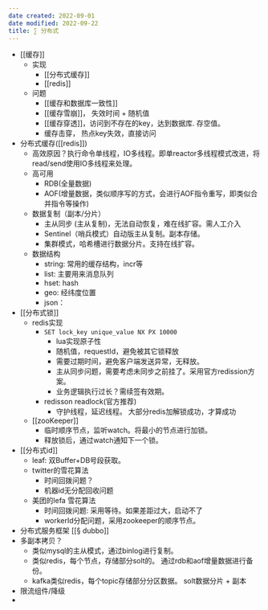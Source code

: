 ```yaml
---
date created: 2022-09-01
date modified: 2022-09-22
title: ∑ 分布式
---
```


+ [[缓存]]
	+ 实现
		+ [[分布式缓存]]
		+ [[redis]]
	+ 问题
		+ [[缓存和数据库一致性]]
		+ [[缓存雪崩]]， 失效时间 + 随机值
		+ [[缓存穿透]]，访问到不存在的key，达到数据库. 存空值。
		+ 缓存击穿， 热点key失效，直接访问
+ 分布式缓存([[redis]])
	+ 高效原因？执行命令单线程，IO多线程。即单reactor多线程模式改进，将read/send使用IO多线程来处理。
	+ 高可用
		+ RDB(全量数据)
		+ AOF(增量数据，类似顺序写的方式，会进行AOF指令重写，即类似合并指令等操作)
	+ 数据复制（副本/分片）
		+ 主从同步 (主从复制)，无法自动恢复，难在线扩容。需人工介入
		+ Sentinel（哨兵模式）自动版主从复制。副本存储。
		+ 集群模式，哈希槽进行数据分片。支持在线扩容。
	+ 数据结构
		+ string: 常用的缓存结构，incr等
		+ list: 主要用来消息队列
		+ hset: hash
		+ geo: 经纬度位置
		+ json：
+ [[分布式锁]]
	+ redis实现
		+ `SET lock_key unique_value NX PX 10000`
			+ lua实现原子性
			+ 随机值，requestId，避免被其它锁释放
			+ 需要过期时间，避免客户端发送异常，无释放。
			+ 主从同步问题，需要考虑未同步之前挂了。采用官方redission方案。
			+ 业务逻辑执行过长？需续签有效期。
		+ redisson readlock(官方推荐)
			+ 守护线程，延迟线程。 大部分redis加解锁成功，才算成功
	+ [[zooKeeper]]
		+ 临时顺序节点，监听watch。将最小的节点进行加锁。
		+ 释放锁后，通过watch通知下一个锁。
+ [[分布式id]]
	+ leaf: 双Buffer+DB号段获取。
	+ twitter的雪花算法
		+ 时间回拨问题？
		+ 机器id无分配回收问题
	+ 美团的lefa 雪花算法
		+ 时间回拨问题: 采用等待。如果差距过大，启动不了
		+ workerId分配问题，采用zookeeper的顺序节点。
+ 分布式服务框架 [[§ dubbo]]
+ 多副本拷贝？
	+ 类似mysql的主从模式，通过binlog进行复制。
	+ 类似redis，每个节点，存储部分solt的。 通过rdb和aof增量数据进行备份。
	+ kafka类似redis，每个topic存储部分分区数据。 solt数据分片 + 副本
+ 限流组件/降级
+ 
